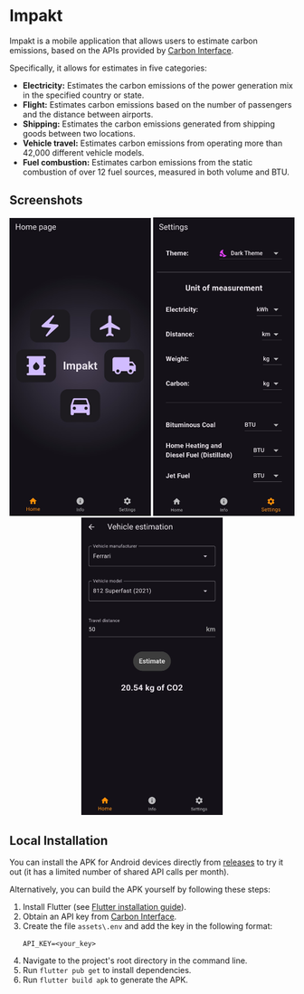# Impakt

Impakt is a mobile application that allows users to estimate carbon emissions, based on the APIs provided by [Carbon Interface](https://www.carboninterface.com/).

Specifically, it allows for estimates in five categories:  
- **Electricity:** Estimates the carbon emissions of the power generation mix in the specified country or state.
- **Flight:** Estimates carbon emissions based on the number of passengers and the distance between airports.
- **Shipping:** Estimates the carbon emissions generated from shipping goods between two locations.
- **Vehicle travel:** Estimates carbon emissions from operating more than 42,000 different vehicle models.
- **Fuel combustion:** Estimates carbon emissions from the static combustion of over 12 fuel sources, measured in both volume and BTU.

## Screenshots
<p align="center">
	<img src="./screenshots/home.jpg" width=250px>
	<img src="./screenshots/settings.jpg" width=250px>
	<img src="./screenshots/estimation.jpg" width=250px>
</p>

## Local Installation

You can install the APK for Android devices directly from [releases](https://github.com/Gabritorre/impakt/releases) to try it out (it has a limited number of shared API calls per month).

Alternatively, you can build the APK yourself by following these steps:

1. Install Flutter (see [Flutter installation guide](https://docs.flutter.dev/get-started/install)).
2. Obtain an API key from [Carbon Interface](https://www.carboninterface.com/).
3. Create the file `assets\.env` and add the key in the following format:
	```text
	API_KEY=<your_key>
	```
4. Navigate to the project's root directory in the command line.
5. Run `flutter pub get` to install dependencies.
6. Run `flutter build apk` to generate the APK.
